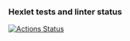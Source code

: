 ### Hexlet tests and linter status

[![Actions Status](https://github.com/JS-NinjaNN/backend-project-4/workflows/hexlet-check/badge.svg)](https://github.com/JS-NinjaNN/backend-project-4/actions)
